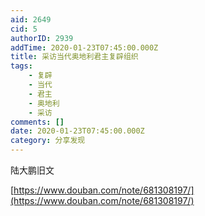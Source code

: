 ```yaml
---
aid: 2649
cid: 5
authorID: 2939
addTime: 2020-01-23T07:45:00.000Z
title: 采访当代奥地利君主复辟组织
tags:
    - 复辟
    - 当代
    - 君主
    - 奥地利
    - 采访
comments: []
date: 2020-01-23T07:45:00.000Z
category: 分享发现
---
```


陆大鹏旧文

[https://www.douban.com/note/681308197/](https://www.douban.com/note/681308197/)
